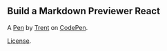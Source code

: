 Build a Markdown Previewer React
--------------------------------


A [Pen](https://codepen.io/ttorkar/pen/wqYwNp) by [Trent](https://codepen.io/ttorkar) on [CodePen](https://codepen.io).

[License](https://codepen.io/ttorkar/pen/wqYwNp/license).
